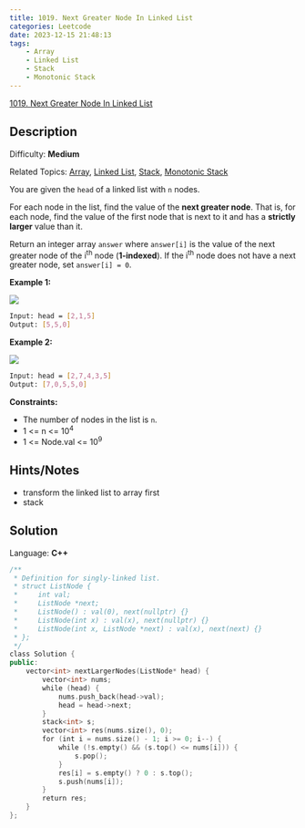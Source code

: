 ```yaml
---
title: 1019. Next Greater Node In Linked List
categories: Leetcode
date: 2023-12-15 21:48:13
tags:
    - Array
    - Linked List
    - Stack
    - Monotonic Stack
---
```


[1019\. Next Greater Node In Linked List](https://leetcode.com/problems/next-greater-node-in-linked-list/)

## Description

Difficulty: **Medium**

Related Topics: [Array](https://leetcode.com/tag/https://leetcode.com/tag/array//), [Linked List](https://leetcode.com/tag/https://leetcode.com/tag/linked-list//), [Stack](https://leetcode.com/tag/https://leetcode.com/tag/stack//), [Monotonic Stack](https://leetcode.com/tag/https://leetcode.com/tag/monotonic-stack//)

You are given the `head` of a linked list with `n` nodes.

For each node in the list, find the value of the **next greater node**. That is, for each node, find the value of the first node that is next to it and has a **strictly larger** value than it.

Return an integer array `answer` where `answer[i]` is the value of the next greater node of the i<sup>th</sup> node (**1-indexed**). If the i<sup>th</sup> node does not have a next greater node, set `answer[i] = 0`.

**Example 1:**

![](https://assets.leetcode.com/uploads/2021/08/05/linkedlistnext1.jpg)

```bash
Input: head = [2,1,5]
Output: [5,5,0]
```

**Example 2:**

![](https://assets.leetcode.com/uploads/2021/08/05/linkedlistnext2.jpg)

```bash
Input: head = [2,7,4,3,5]
Output: [7,0,5,5,0]
```

**Constraints:**

* The number of nodes in the list is `n`.
* 1 <= n <= 10<sup>4</sup>
* 1 <= Node.val <= 10<sup>9</sup>

## Hints/Notes

* transform the linked list to array first
* stack

## Solution

Language: **C++**

```C++
/**
 * Definition for singly-linked list.
 * struct ListNode {
 *     int val;
 *     ListNode *next;
 *     ListNode() : val(0), next(nullptr) {}
 *     ListNode(int x) : val(x), next(nullptr) {}
 *     ListNode(int x, ListNode *next) : val(x), next(next) {}
 * };
 */
class Solution {
public:
    vector<int> nextLargerNodes(ListNode* head) {
        vector<int> nums;
        while (head) {
            nums.push_back(head->val);
            head = head->next;
        }
        stack<int> s;
        vector<int> res(nums.size(), 0);
        for (int i = nums.size() - 1; i >= 0; i--) {
            while (!s.empty() && (s.top() <= nums[i])) {
                s.pop();
            }
            res[i] = s.empty() ? 0 : s.top();
            s.push(nums[i]);
        }
        return res;
    }
};
```
